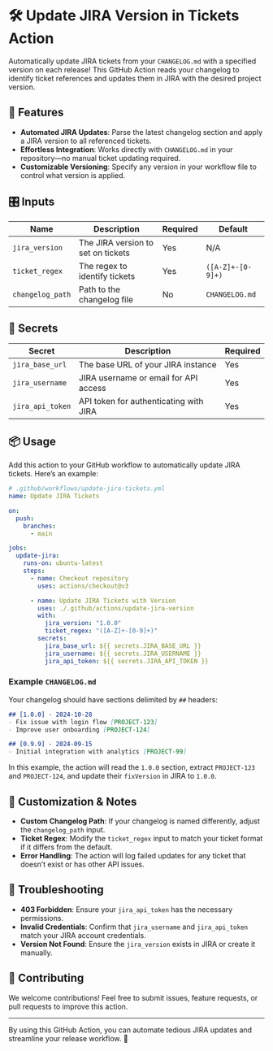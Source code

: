 
# 🛠️ Update JIRA Version in Tickets Action

Automatically update JIRA tickets from your `CHANGELOG.md` with a specified version on each release! 
This GitHub Action reads your changelog to identify ticket references and updates them in JIRA with the desired project version.

## 🚀 Features

- **Automated JIRA Updates**: Parse the latest changelog section and apply a JIRA version to all referenced tickets.
- **Effortless Integration**: Works directly with `CHANGELOG.md` in your repository—no manual ticket updating required.
- **Customizable Versioning**: Specify any version in your workflow file to control what version is applied.

## 🎛️ Inputs

| Name             | Description                        | Required | Default           |
|------------------|------------------------------------|----------|-------------------|
| `jira_version`   | The JIRA version to set on tickets | Yes      | N/A               |
| `ticket_regex`   | The regex to identify tickets      | Yes      | `([A-Z]+-[0-9]+)` |
| `changelog_path` | Path to the changelog file         | No       | `CHANGELOG.md`    |

## 🔐 Secrets

| Secret            | Description                              | Required |
|-------------------|------------------------------------------|----------|
| `jira_base_url`   | The base URL of your JIRA instance       | Yes      |
| `jira_username`   | JIRA username or email for API access    | Yes      |
| `jira_api_token`  | API token for authenticating with JIRA   | Yes      |

## 📦 Usage

Add this action to your GitHub workflow to automatically update JIRA tickets. Here’s an example:

```yaml
# .github/workflows/update-jira-tickets.yml
name: Update JIRA Tickets

on:
  push:
    branches:
      - main

jobs:
  update-jira:
    runs-on: ubuntu-latest
    steps:
      - name: Checkout repository
        uses: actions/checkout@v3

      - name: Update JIRA Tickets with Version
        uses: ./.github/actions/update-jira-version
        with:
          jira_version: "1.0.0"
          ticket_regex: "([A-Z]+-[0-9]+)"
        secrets:
          jira_base_url: ${{ secrets.JIRA_BASE_URL }}
          jira_username: ${{ secrets.JIRA_USERNAME }}
          jira_api_token: ${{ secrets.JIRA_API_TOKEN }}
```

### Example `CHANGELOG.md`

Your changelog should have sections delimited by `##` headers:

```markdown
## [1.0.0] - 2024-10-28
- Fix issue with login flow [PROJECT-123]
- Improve user onboarding [PROJECT-124]

## [0.9.9] - 2024-09-15
- Initial integration with analytics [PROJECT-99]
```

In this example, the action will read the `1.0.0` section, extract `PROJECT-123` and `PROJECT-124`, and update their `fixVersion` in JIRA to `1.0.0`.

## 🔧 Customization & Notes

- **Custom Changelog Path**: If your changelog is named differently, adjust the `changelog_path` input.
- **Ticket Regex**: Modify the `ticket_regex` input to match your ticket format if it differs from the default.
- **Error Handling**: The action will log failed updates for any ticket that doesn’t exist or has other API issues.

## 🚨 Troubleshooting

- **403 Forbidden**: Ensure your `jira_api_token` has the necessary permissions.
- **Invalid Credentials**: Confirm that `jira_username` and `jira_api_token` match your JIRA account credentials.
- **Version Not Found**: Ensure the `jira_version` exists in JIRA or create it manually.

## 🤝 Contributing

We welcome contributions! Feel free to submit issues, feature requests, or pull requests to improve this action.

---

By using this GitHub Action, you can automate tedious JIRA updates and streamline your release workflow. 🚀
